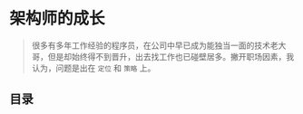 # 架构师的成长

>很多有多年工作经验的程序员，在公司中早已成为能独当一面的技术老大哥，但是却始终得不到晋升，出去找工作也已碰壁居多。撇开职场因素，我认为，问题是出在 `定位` 和 `策略` 上。

## 目录
